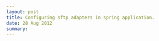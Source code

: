 ```yaml
---
layout: post
title: Configuring sftp adapters in spring application.  
date: 28 Aug 2012
summary:   
---
```


